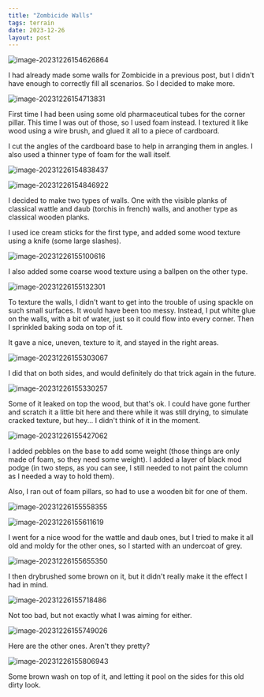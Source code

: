 ```yaml
---
title: "Zombicide Walls"
tags: terrain
date: 2023-12-26
layout: post
---
```


![image-20231226154626864](./image-20231226154626864.png)

I had already made some walls for Zombicide in a previous post, but I didn't have enough to correctly fill all scenarios. So I decided to make more.

![image-20231226154713831](./image-20231226154713831.png)

First time I had been using some old pharmaceutical tubes for the corner pillar. This time I was out of those, so I used foam instead. I textured it like wood using a wire brush, and glued it all to a piece of cardboard.

I cut the angles of the cardboard base to help in arranging them in angles. I also used a thinner type of foam for the wall itself.

![image-20231226154838437](./image-20231226154838437.png)

![image-20231226154846922](./image-20231226154846922.png)

I decided to make two types of walls. One with the visible planks of classical wattle and daub (torchis in french) walls, and another type as classical wooden planks.

I used ice cream sticks for the first type, and added some wood texture using a knife (some large slashes).

![image-20231226155100616](./image-20231226155100616.png)

I also added some coarse wood texture using a ballpen on the other type.

![image-20231226155132301](./image-20231226155132301.png)

To texture the walls, I didn't want to get into the trouble of using spackle on such small surfaces. It would have been too messy. Instead, I put white glue on the walls, with a bit of water, just so it could flow into every corner. Then I sprinkled baking soda on top of it.

It gave a nice, uneven, texture to it, and stayed in the right areas.

![image-20231226155303067](./image-20231226155303067.png)

I did that on both sides, and would definitely do that trick again in the future.

![image-20231226155330257](./image-20231226155330257.png)

Some of it leaked on top the wood, but that's ok. I could have gone further and scratch it a little bit here and there while it was still drying, to simulate cracked texture, but hey... I didn't think of it in the moment.

![image-20231226155427062](./image-20231226155427062.png)

I added pebbles on the base to add some weight (those things are only made of foam, so they need some weight). I added a layer of black mod podge (in two steps, as you can see, I still needed to not paint the column as I needed a way to hold them).

Also, I ran out of foam pillars, so had to use a wooden bit for one of them.

![image-20231226155558355](./image-20231226155558355.png)

![image-20231226155611619](./image-20231226155611619.png)

I went for a nice wood for the wattle and daub ones, but I tried to make it all old and moldy for the other ones, so I started with an undercoat of grey.

![image-20231226155655350](./image-20231226155655350.png)

I then drybrushed some brown on it, but it didn't really make it the effect I had in mind.

![image-20231226155718486](./image-20231226155718486.png)

Not too bad, but not exactly what I was aiming for either.

![image-20231226155749026](./image-20231226155749026.png)

Here are the other ones. Aren't they pretty?

![image-20231226155806943](./image-20231226155806943.png)

Some brown wash on top of it, and letting it pool on the sides for this old dirty look.



